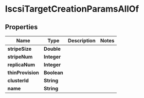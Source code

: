 

# IscsiTargetCreationParamsAllOf


## Properties

Name | Type | Description | Notes
------------ | ------------- | ------------- | -------------
**stripeSize** | **Double** |  | 
**stripeNum** | **Integer** |  | 
**replicaNum** | **Integer** |  | 
**thinProvision** | **Boolean** |  | 
**clusterId** | **String** |  | 
**name** | **String** |  | 



